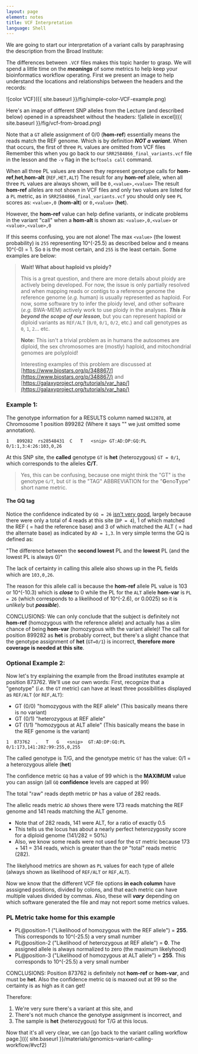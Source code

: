 ```yaml
---
layout: page
element: notes
title: VCF Interpretation
language: Shell
---
```


We are going to start our interpretation of a variant calls by paraphrasing the description from the Broad Institute:

The differences between `.VCF` files makes this topic harder to grasp. We will spend a little time on the ***meanings*** of some metrics to help keep your bioinformatics workflow operating. First we present an image to help understand the locations and relationships between the headers and the records:

![color VCF]({{ site.baseurl }}/fig/simple-color-VCF-example.png)

Here's an image of different SNP alleles from the Lecture (and described below) opened in a spreadsheet without the headers:
![allele in excel]({{ site.baseurl }}/fig/vcf-from-broad.png)

Note that a `GT` allele assignment of 0/0 (**hom-ref**) essentially means the reads match the REF genome. Which is 
by definition ***NOT a variant***. When that occurs, the first of three `PL` values are omitted from VCF files 
Remember this when you go back to our `SRR2584866_final_variants.vcf` file in the lesson and the `-v` flag in 
the `bcftools call` command. 

When all three PL values are shown they represent genotype calls for **hom-ref**,**het**,**hom-alt** (`REF,HET,ALT`)
The result for any **hom-ref** allele, when all three `PL` values are always shown, will be `0,<value>,<value>` 
The result **hom-ref** alleles are not shown in VCF files and only two values are listed for a `PL` metric, as 
in `SRR2584866_final_variants.vcf` you should 
only see `PL` scores as: `<value>,0` (**hom-alt**) or `0,<value>` (**het**). 

However, the **hom-ref** value can help define variants, or indicate problems in the 
variant "call" when a **hom-alt** is shown as: `<value>,0,<value>` or `<value>,<value>,0`

If this seems confusing, you are not alone! The max `<value>` (the lowest probability) is `255` representing 10^(-25.5) as described below 
and `0` means 10^(-0) = 1. So `0` is the most certain, and `255` is the least certain. Some examples are below:

> **Wait! What about haploid vs ploidy?**
>
> This is a great question, and there are more details about ploidy are actively being developed.
> For now, the issue is only partially resolved and when mapping 
> reads or contigs to a reference genome 
> the reference genome (*e.g.* human) is usually represented as haploid.
> For now, some software try to infer the ploidy level, and other software (*e.g.* BWA-MEM)
> actively work to use ploidy in the analyses. ***This is beyond the scope of our lesson***, but 
> you can represent haploid or diploid variants as `REF/ALT` (`0/0`, `0/1`, `0/2`, etc.) and 
> call genotypes as `0`, `1`, `2`... etc.
> 
> **Note:** This isn't a trivial problem as in humans the autosomes are diploid, 
> the sex chromosomes are (mostly) haploid, and mitochondrial genomes are polyploid! 
> 
> Interesting examples of this problem are discussed at [https://www.biostars.org/p/348867/](https://www.biostars.org/p/348867/) and
> [https://galaxyproject.org/tutorials/var_hap/](https://galaxyproject.org/tutorials/var_hap/)

### Example 1:

The genotype information for a RESULTS column named `NA12878`, at Chromosome 1 position 899282
(Where it says "<snip>" we just omitted some annotation).

`1   899282  rs28548431  C   T   <snip> GT:AD:DP:GQ:PL    0/1:1,3:4:26:103,0,26`

At this SNP site, the **called** genotype `GT` is **het** (heterozygous) `GT = 0/1`, which corresponds to the alleles **C/T**. 

> Yes, this can be confusing, 
> because one might think the "GT" 
> is the genotype `G/T`, but `GT` is the "TAG" 
> ABBREVIATION for the "**G**eno**T**ype" short name metric. 

#### The GQ tag
Notice the confidence indicated by `GQ = 26` [isn't very good](https://software.broadinstitute.org/gatk/documentation/article?id=11075), largely 
because there were only a total of 4 reads at this site (`DP = 4`), 1 of which matched the REF ( = had the reference base) 
and 3 of which matched the ALT ( = had the alternate base) as indicated by `AD = 1,3`. In very simple terms the GQ is defined as:

"The difference between the **second lowest** PL and the **lowest** PL (and the lowest PL is always 0)"

The lack of certainty in calling this allele also shows up in the PL 
fields which are `103,0,26`.  

The reason for this allele call is because the **hom-ref** allele PL value
is 103 or 10^(-10.3) which is ***close*** to 0 while 
the PL for the `ALT` allele **hom-var** is `PL = 26` (which corresponds to a likelihood 
of 10^(-2.6), or 0.0025) so it is *unlikely* but ***possible***). 

CONCLUSIONS: We can only conclude that the subject is definitely not **hom-ref** (homozygous with 
the reference allele) and actually has a slim chance of being **hom-var** 
(homozygous with the variant allele)! The call for position 899282 as **het** is probably correct, 
but there's a slight chance that the genotype assignment of **het** (`GT=0/1`)
is incorrect, **therefore more coverage is needed at this site**.  


### Optional Example 2:

Now let's try explaining the example from the Broad institutes example at position 873762. 
We'll use our own words:
First, recognize that a "genotype" (*i.e.* the `GT` metric) can have 
at least three possibilities displayed as `REF/ALT` (or `REF,ALT`):
* GT (0/0) "homozygous with the REF allele" (This basically means there is no variant)
* GT (0/1) "heterozygous at REF allele" 
* GT (1/1) "homozygous at ALT allele" (This basically means the base in the REF genome is the variant)


`1	873762	.	T	G	<snip>	GT:AD:DP:GQ:PL	0/1:173,141:282:99:255,0,255`

The called genotype is T/G, and the genotype metric `GT` has the value: 0/1 = a heterozygous allele (**het**)

The confidence metric `GQ` has a value of 99 which is the **MAXIMUM** value you can assign (all `GQ` **confidence** levels are capped at 99)

The total "raw" reads depth metric `DP` has a value of 282 reads.

The allelic reads metric `AD` shows there were 173 reads matching the REF genome and 141 reads matching the ALT genome.
* Note that of 282 reads, 141 were ALT, for a ratio of exactly 0.5
* This tells us the locus has about a nearly perfect heterozygosity score for a diploid genome (141/282 = 50%)
* Also, we know some reads were not used for the `GT` metric because 173 + 141 = 314 reads, which is greater than the `DP` "total" reads metric (282).

The likelyhood metrics are shown as `PL` values for each type of allele (always shown as likelihood of `REF/ALT` or `REF,ALT`). 

Now we know that the different VCF file options **in each column** have asssigned positions, divided by colons, 
and that each metric can have multiple values divided by commas. Also, these will ***vary*** depending on which 
software generated the file and may not report some metrics values.

### PL Metric take home for this example
 
* PL@position-1 ("Likelihood of homozygous with the REF allele") = **255**. This corresponds to 10^(-25.5) a very small number
* PL@position-2 ("Likelihood of heterozygous at REF allele") = **0**. The assigned allele is always normalized to zero (the maximum likelyhood)
* PL@position-3 ("Likelihood of homozygous at ALT allele") = **255**. This corresponds to 10^(-25.5) a very small number

CONCLUSIONS: Position 873762 is definitely not **hom-ref** or **hom-var**, and must be **het**. Also the confidence metric `GQ` is maxxed out at 99 so 
the certainty is as high as it can get!

Therefore:   
 
 1. We're very sure there's a variant at this site, and 
 2. There's not much chance the genotype assignment is incorrect, and 
 3. The sample is **het** (heterozygous) for T/G at this locus.

Now that it's all very clear, we can [go back to the variant calling workflow page.]({{ site.baseurl }}/materials/genomics-variant-calling-workflow/#vcf2)
<!--
Note that a `GT` allele assignment of 0/0 (**hom-ref**) essentially means the reads match the REF genome. Which is 
by definition *NOT a variant*. That is why you will see this value left out of some VCF files (like in our `.vcf` file in the lesson). 
In these cases you will see `PL` scores as: `<something>,0` (**het-ref**) or `0,<something>` (**hom-alt**). However, 
as shown above, there may be times when the **hom-ref** value helps define variants, or indicates problems in the 
variant "call". In cases where all three `PL` values are shown, the result for the **hom-ref** `PL` metric 
scores will be `0,<something>,<something>` 
and **hom-alt** will be shown as: `<something>,<something>,0`
-->